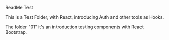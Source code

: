 ReadMe Test

This is a Test Folder, with React, introducing Auth and other tools as Hooks.

The folder "01" it's an introduction testing components with React Bootstrap.

